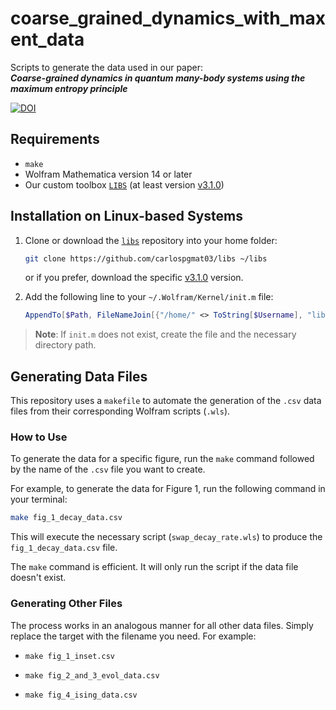 # coarse_grained_dynamics_with_maxent_data

Scripts to generate the data used in our paper:  
**_Coarse-grained dynamics in quantum many-body systems using the maximum entropy principle_**

[![DOI](https://zenodo.org/badge/1028082909.svg)](https://doi.org/10.5281/zenodo.16618926)

## Requirements

- `make`
- Wolfram Mathematica version 14 or later
- Our custom toolbox [`LIBS`](https://github.com/carlospgmat03/libs) (at least version [v3.1.0](https://github.com/carlospgmat03/libs/releases/tag/v3.1.0))

## Installation on Linux-based Systems

1. Clone or download the [`libs`](https://github.com/carlospgmat03/libs) repository into your home folder:

    ```bash
    git clone https://github.com/carlospgmat03/libs ~/libs
    ```
    or if you prefer, download the specific [v3.1.0](https://github.com/carlospgmat03/libs/releases/tag/v3.1.0) version.

2. Add the following line to your `~/.Wolfram/Kernel/init.m` file:

    ```mathematica
    AppendTo[$Path, FileNameJoin[{"/home/" <> ToString[$Username], "libs"}]];
    ```

> **Note**: If `init.m` does not exist, create the file and the necessary directory path.

## Generating Data Files

This repository uses a `makefile` to automate the generation of the `.csv` data files from their corresponding Wolfram scripts (`.wls`).

### How to Use

To generate the data for a specific figure, run the `make` command followed by the name of the `.csv` file you want to create.

For example, to generate the data for Figure 1, run the following command in your terminal:

```bash
make fig_1_decay_data.csv
```
This will execute the necessary script (`swap_decay_rate.wls`) to produce the `fig_1_decay_data.csv` file.

The `make` command is efficient. It will only run the script if the data file doesn't exist.

### Generating Other Files
The process works in an analogous manner for all other data files. Simply replace the target with the filename you need. For example:

- `make fig_1_inset.csv`

- `make fig_2_and_3_evol_data.csv`

- `make fig_4_ising_data.csv`
